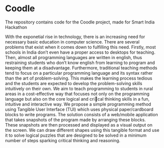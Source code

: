 # Coodle
The repository contains code for the Coodle project, made for Smart India Hackathon

With the exponetial rise in technology, there is an increasing need for
necessary basic education in computer science. There are several problems
that exist when it comes down to fulfilling this need. Firstly, most schools in
India don’t even have a proper access to desktops for teaching. Then, almost all
programming languages are written in english, thus restraining students who
don’t know english from learning to program and keeping them at a
disadvantage. Furthermore, traditional teaching methods tend to focus on a
particular programming language and its syntax rather than the art of
problem-solving. This makes the learning process tedious and the students are
expected to develop the problem-solving skills intuitively on their own.
We aim to teach programming to students in rural areas in a cost-effective way
that focuses not only on the programming language but also on the core logical
and cri􀆟cal thinking skills in a fun, intuitive and interactive way. We propose a
simple programming method using Tangible User Interface (TUI) which uses
physical paper/cardboard blocks to write programs. The solution consists of a
web/mobile application that takes snapshots of the program made by
arranging these blocks. These snapshots are then processed and displayed as a
visual output on the screen. We can draw different shapes using this tangible
format and use it to solve logical puzzles that are designed to be solved in a
minimum number of steps sparking critical thinking and reasoning.
